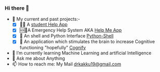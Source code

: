 ### Hi there 👋

<!--
**DrKakku/DrKakku** is a ✨ _special_ ✨ repository because its `README.md` (this file) appears on your GitHub profile.

Here are some ideas to get you started:
-->
- 🔭 My current and past projects:- 
     - [x] 🧑‍🎓 A [student Help App](https://github.com/TalikaSuchi/Talika)
     - [x] 🆘🚨A Emergency Help System AKA [Help Me App](https://github.com/DrKakku/help-me-app)
     - [x] 🐍 An shell and Python Interface [Python-Shell](https://github.com/OS-Project-For-CSE2005/Python-Shell)
     - [x] 🧠 An application which stimulates the brain to increase Cognitive functioning "hopefully"  [Cognify](https://github.com/ProjectCognify/CognifyProject)

- 🌱 I’m currently learning Machine Learning and artificial Intelligence 
- 💬 Ask me about Anything
- 📫 How to reach me: My Mail drkakku19@gmail.com 

<!--
- 👯 I’m looking to collaborate on
- 🤔 I’m looking for help with ...
- 😄 Pronouns: ...
- ⚡ Fun fact: ...
 --!>


